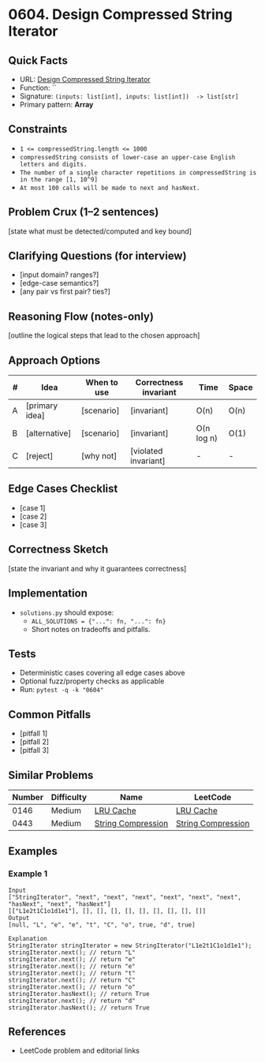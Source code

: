# 0604. Design Compressed String Iterator

## Quick Facts

- URL: [Design Compressed String Iterator](https://leetcode.com/problems/design-compressed-string-iterator/)
- Function: ``
- Signature: `(inputs: list[int], inputs: list[int])  -> list[str]`
- Primary pattern: **Array**

## Constraints

- `1 <= compressedString.length <= 1000`
- `compressedString consists of lower-case an upper-case English letters and digits.`
- `The number of a single character repetitions in compressedString is in the range [1, 10^9]`
- `At most 100 calls will be made to next and hasNext.`

## Problem Crux (1–2 sentences)

[state what must be detected/computed and key bound]

## Clarifying Questions (for interview)

- [input domain? ranges?]
- [edge-case semantics?]
- [any pair vs first pair? ties?]

## Reasoning Flow (notes-only)

[outline the logical steps that lead to the chosen approach]

## Approach Options

| # | Idea | When to use | Correctness invariant | Time | Space |
|---|------|-------------|-----------------------|------|-------|
| A | [primary idea] | [scenario] | [invariant] | O(n) | O(n) |
| B | [alternative] | [scenario] | [invariant] | O(n log n) | O(1) |
| C | [reject] | [why not] | [violated invariant] | - | - |

## Edge Cases Checklist

- [case 1]
- [case 2]
- [case 3]

## Correctness Sketch

[state the invariant and why it guarantees correctness]

## Implementation

- `solutions.py` should expose:
  - `ALL_SOLUTIONS = {"...": fn, "...": fn}`
  - Short notes on tradeoffs and pitfalls.

## Tests

- Deterministic cases covering all edge cases above
- Optional fuzz/property checks as applicable
- Run: `pytest -q -k "0604"`

## Common Pitfalls

- [pitfall 1]
- [pitfall 2]
- [pitfall 3]

## Similar Problems

| Number | Difficulty | Name | LeetCode |
|---|---|---|---|
| 0146 | Medium | [LRU Cache](../0146-lru-cache/readme.md) | [LRU Cache](https://leetcode.com/problems/lru-cache/) |
| 0443 | Medium | [String Compression](../0443-string-compression/readme.md) | [String Compression](https://leetcode.com/problems/string-compression/) |

## Examples

### Example 1

```text
Input
["StringIterator", "next", "next", "next", "next", "next", "next", "hasNext", "next", "hasNext"]
[["L1e2t1C1o1d1e1"], [], [], [], [], [], [], [], [], []]
Output
[null, "L", "e", "e", "t", "C", "o", true, "d", true]

Explanation
StringIterator stringIterator = new StringIterator("L1e2t1C1o1d1e1");
stringIterator.next(); // return "L"
stringIterator.next(); // return "e"
stringIterator.next(); // return "e"
stringIterator.next(); // return "t"
stringIterator.next(); // return "C"
stringIterator.next(); // return "o"
stringIterator.hasNext(); // return True
stringIterator.next(); // return "d"
stringIterator.hasNext(); // return True
```

## References

- LeetCode problem and editorial links
